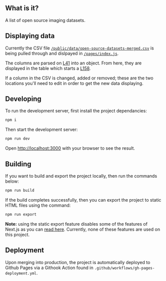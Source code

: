 ## What is it? 

A list of open source imaging datasets. 

## Displaying data

Currently the CSV file [`/public/data/open-source-datasets-merged.csv`](https://github.com/nhsx/open-source-imaging-data-sets/blob/main/public/data/open-source-datasets-merged.csv) is being pulled through and dislpayed in [`/pages/index.js`](https://github.com/nhsx/open-source-imaging-data-sets/blob/main/pages/index.js).

The columns are parsed on [L41](https://github.com/nhsx/open-source-imaging-data-sets/blob/c52345224dc3a70131d95a0d2dde85c13ea3d0e2/pages/index.js#L42) into an object. From here, they are displayed in the table which starts a [L158](https://github.com/nhsx/open-source-imaging-data-sets/blob/c52345224dc3a70131d95a0d2dde85c13ea3d0e2/pages/index.js#L158). 

If a column in the CSV is changed, added or removed; these are the two locations you'll need to edit in order to get the new data displaying. 

## Developing

To run the development server, first install the project dependancies:

```bash
npm i
```

Then start the development server: 

```bash
npm run dev
```

Open [http://localhost:3000](http://localhost:3000) with your browser to see the result.

## Building

If you want to build and export the project locally, then run the commands below: 

```bash
npm run build
```

If the build completes successfully, then you can export the project to static HTML files using the command: 

```bash
npm run export 
```

**Note:** using the static export feature disables some of the features of Next.js as you can [read here](https://nextjs.org/docs/advanced-features/static-html-export). Currently, none of these features are used on this project. 

## Deployment  

Upon merging into production, the project is automatically deployed to Github Pages via a Githook Action found in `.github/workflows/gh-pages-deployment.yml`. 
